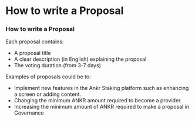 # How to write a Proposal

### How to write a Proposal

Each proposal contains:

* A proposal title
* A clear description (in English) explaining the proposal
* The voting duration (from 3-7 days)

Examples of proposals could be to:

* Implement new features in the Ankr Staking platform such as enhancing a screen or adding content.&#x20;
* Changing the minimum ANKR amount required to become a provider.
* Increasing the minimum amount of ANKR required to make a proposal in Governance
